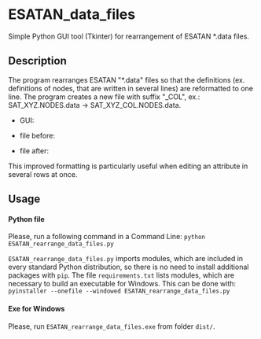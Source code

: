 # ESATAN_data_files

Simple Python GUI tool (Tkinter) for rearrangement of ESATAN *.data files.

## Description
The program rearranges ESATAN "*.data" files so that the definitions (ex. definitions of nodes, that are written in several lines) are reformatted to one line.
The program creates a new file with suffix "_COL", ex.:
SAT_XYZ.NODES.data -> SAT_XYZ_COL.NODES.data.

- GUI:


- file before:


- file after:


This improved formatting is particularly useful when editing an attribute in several rows at once.

## Usage
#### Python file
Please, run a following command in a Command Line:
`python ESATAN_rearrange_data_files.py`

`ESATAN_rearrange_data_files.py` imports modules, which are included in every standard Python distribution, so there is no need to install additional packages with `pip`.
The file `requirements.txt` lists modules, which are necessary to build an executable for Windows. This can be done with:
`pyinstaller --onefile --windowed ESATAN_rearrange_data_files.py`

#### Exe for Windows
Please, run `ESATAN_rearrange_data_files.exe` from folder `dist/`.
